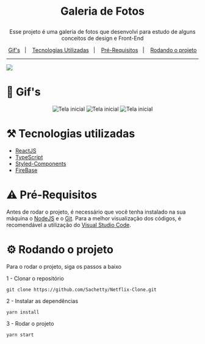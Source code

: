 # <p align="center">Galeria de Fotos</p>
<p align="center"> Esse projeto é uma galeria de fotos que desenvolvi para estudo de alguns conceitos de design e Front-End</p>
<p align="center">
  <a href="#movie_camera-gifs">Gif's</a>&nbsp;&nbsp;&nbsp;|&nbsp;&nbsp;&nbsp;
  <a href="#hammer_and_pick-tecnologias-utilizadas">Tecnologias Utilizadas</a>&nbsp;&nbsp;&nbsp;|&nbsp;&nbsp;&nbsp;
  <a href="#warning-pré-requisitos">Pré-Requisitos</a>&nbsp;&nbsp;&nbsp;|&nbsp;&nbsp;&nbsp;
  <a href="#gear-rodando-o-projeto">Rodando o projeto</a>
</p>

---

<p>
  <img src="https://cdn.discordapp.com/attachments/423654796851937304/898020906121707520/unknown.png" />
</p>

# :movie_camera: Gif's

<p align="center">
  <img src="https://media.giphy.com/media/IiqbYWVeayfjM5aqLl/giphy.gif"  title="Tela inicial">
  <img src="https://media.giphy.com/media/AU0xojL0ueOOJCTpI8/giphy.gif"  title="Tela inicial">
  <img src="https://media.giphy.com/media/3e6UcizbWWKsJpcudg/giphy.gif"  title="Tela inicial">
</p>

# :hammer_and_pick: Tecnologias utilizadas 
- [ReactJS](https://pt-br.reactjs.org/)
- [TypeScript](https://www.typescriptlang.org/)
- [Styled-Components](https://styled-components.com/) 
- [FireBase](https://firebase.google.com/?hl=pt)


# :warning: Pré-Requisitos
Antes de rodar o projeto, é necessário que você tenha instalado na sua máquina o [NodeJS](https://nodejs.org/en/) e o [Git](https://git-scm.com/downloads). Para a melhor visualização dos códigos, é recomendável a utilização do [Visual Studio Code](https://code.visualstudio.com/).

# :gear: Rodando o projeto
Para o rodar o projeto, siga os passos a baixo

1 - Clonar o repositório
```
git clone https://github.com/Sachetty/Netflix-Clone.git
```

2 - Instalar as dependências
```
yarn install
```

3 - Rodar o projeto
```
yarn start
```
